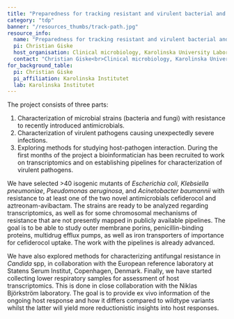 ```yaml
---
title: "Preparedness for tracking resistant and virulent bacterial and fungal pathogens (TRACK-PATH)"
category: "tdp"
banner: "/resources_thumbs/track-path.jpg"
resource_info:
  name: "Preparedness for tracking resistant and virulent bacterial and fungal pathogens (TRACK-PATH)"
  pi: Christian Giske
  host_organisation: Clinical microbiology, Karolinska University Laboratory and Department of Laboratory medicine, Karolinska Institutet
  contact: "Christian Giske<br>Clinical microbiology, Karolinska University Laboratory and Department of Laboratory medicine, Karolinska Institutet<br>Email: [Christian.giske@ki.se](mailto:Christian.giske@ki.se)"
for_background_table:
  pi: Christian Giske
  pi_affiliation: Karolinska Institutet
  lab: Karolinska Institutet
---
```


The project consists of three parts:

1. Characterization of microbial strains (bacteria and fungi) with resistance to recently introduced antimicrobials.
2. Characterization of virulent pathogens causing unexpectedly severe infections.
3. Exploring methods for studying host-pathogen interaction. During the first months of the project a bioinformatician has been recruited to work on transcriptomics and on establishing pipelines for characterization of virulent pathogens.

We have selected >40 isogenic mutants of _Escherichia coli_, _Klebsiella pneumoniae_, _Pseudomonas aeruginosa_, and _Acinetobacter baumannii_ with resistance to at least one of the two novel antimicrobials cefiderocol and aztreonam-avibactam. The strains are ready to be analyzed regarding transcriptomics, as well as for some chromosomal mechanisms of resistance that are not presently mapped in publicly available pipelines. The goal is to be able to study outer membrane porins, penicillin-binding proteins, multidrug efflux pumps, as well as iron transporters of importance for cefiderocol uptake. The work with the pipelines is already advanced.

We have also explored methods for characterizing antifungal resistance in _Candida_ spp, in collaboration with the European reference laboratory at Statens Serum Institut, Copenhagen, Denmark. Finally, we have started collecting lower respiratory samples for assessment of host transcriptomics. This is done in close collaboration with the Niklas Björkström laboratory. The goal is to provide ex vivo information of the ongoing host response and how it differs compared to wildtype variants whilst the latter will yield more reductionistic insights into host responses.
